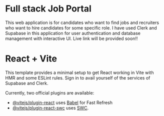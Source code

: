 # Full stack Job Portal
This web application is for candidates who want to find jobs and recruiters who want to hire candidates for some specific role. 
I have used Clerk and Supabase in this application for user authentication and database management with interactive UI. Live link will be provided soon!!

# React + Vite

This template provides a minimal setup to get React working in Vite with HMR and some ESLint rules.
Sign in to avail yourself of the services of Supabase and Clerk.

Currently, two official plugins are available:

- [@vitejs/plugin-react](https://github.com/vitejs/vite-plugin-react/blob/main/packages/plugin-react/README.md) uses [Babel](https://babeljs.io/) for Fast Refresh
- [@vitejs/plugin-react-swc](https://github.com/vitejs/vite-plugin-react-swc) uses [SWC](https://swc.rs/).



